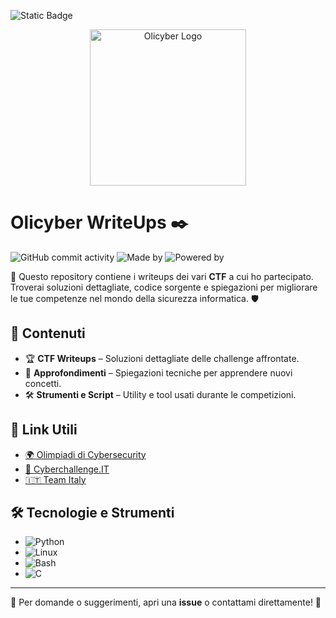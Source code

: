 ![Static Badge](https://img.shields.io/badge/I%20am-CTF%20player-blue?style=for-the-badge&logo=hackthebox)
<p align="center">
  <img src="https://olicyber.it/assets/loghi/logo-olicyber.svg" alt="Olicyber Logo" onclick="https://training.olicyber.it/challenges" width="250">
</p>

# Olicyber WriteUps ✒️
<!-- 
![GitHub Repo stars](https://img.shields.io/github/stars/bigBrodyG/School_journey?style=social)
![GitHub forks](https://img.shields.io/github/forks/bigBrodyG/School_journey?style=social) 
-->
![GitHub commit activity](https://img.shields.io/github/commit-activity/w/bigBrodyG/School_journey?color=red)
![Made by](https://img.shields.io/badge/Made%20by-bigBrodyG-green)
![Powered by](https://img.shields.io/badge/Powered%20by-Arch%20Linux%20%7C%20Python%20%7C%20CTF%20Addiction-blue)

📌 Questo repository contiene i writeups dei vari **CTF** a cui ho partecipato. Troverai soluzioni dettagliate, codice sorgente e spiegazioni per migliorare le tue competenze nel mondo della sicurezza informatica. 🛡️

## 🚀 Contenuti
- 🏆 **CTF Writeups** – Soluzioni dettagliate delle challenge affrontate.
- 📝 **Approfondimenti** – Spiegazioni tecniche per apprendere nuovi concetti.
- 🛠️ **Strumenti e Script** – Utility e tool usati durante le competizioni.

## 🔗 Link Utili
- [🌍 Olimpiadi di Cybersecurity](https://olicyber.it)
- [🔐 Cyberchallenge.IT](https://cyberchallenge.it)
- [🇮🇹 Team Italy](https://teamitaly.eu)


## 🛠 Tecnologie e Strumenti
- ![Python](https://img.shields.io/badge/Python-3776AB?style=for-the-badge&logo=python&logoColor=white)
- ![Linux](https://img.shields.io/badge/Linux-FCC624?style=for-the-badge&logo=linux&logoColor=black)
- ![Bash](https://img.shields.io/badge/Bash-121011?style=for-the-badge&logo=gnu-bash&logoColor=white)
- ![C](https://img.shields.io/badge/C-A8B9CC?style=for-the-badge&logo=c&logoColor=white)

---
📩 Per domande o suggerimenti, apri una **issue** o contattami direttamente! 🚀
